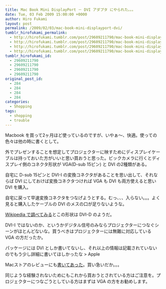 ```yaml
---
title: Mac Book Mini DisplayPort － DVI アダプタ にやられた。。。
date: Tue, 03 Feb 2009 15:00:00 +0000
author: Hiro Fukami
layout: post
permalink: /2009/02/03/mac-book-mini-displayport-dvi/
tumblr_hirofukami_permalink:
  - http://hirofukami.tumblr.com/post/29609211790/mac-book-mini-displayport-dvi
  - http://hirofukami.tumblr.com/post/29609211790/mac-book-mini-displayport-dvi
  - http://hirofukami.tumblr.com/post/29609211790/mac-book-mini-displayport-dvi
  - http://hirofukami.tumblr.com/post/29609211790/mac-book-mini-displayport-dvi
tumblr_hirofukami_id:
  - 29609211790
  - 29609211790
  - 29609211790
  - 29609211790
original_post_id:
  - 284
  - 284
  - 284
  - 284
categories:
  - Shopping
tags:
  - shopping
  - trouble
---
```

<div class="section">
  <p>
    Macbook を買って2ヶ月ほど使っているのですが、いやぁ～、快適。使っての色々は他の時に書くとして。
  </p>
  
  <p>
    外でプレゼンすることを想定してプロジェクターに映すためにディスプレイケーブルは持っておいた方がいいと思い買おうと思った。ビックカメラに行くとディスプレイ側のコネクタ形状が VGA(D-sub 15ピン) と DVI の2種類がある。
  </p>
  
  <p>
    自宅に D-sub 15ピンと DVI-I の変換コネクタがあることを思い出して、それならば DVI にしておけば変換コネクタつければ VGA も DVI も両方使えると思い DVI を購入。
  </p>
  
  <p>
    自宅に戻って早速変換コネクタをつなげようとする。むっ、、、入らない。。。よく見ると購入したケーブルの DVI のメスの口が足りないような。
  </p>
  
  <p>
    <a href="http://ja.wikipedia.org/wiki/Digital_Visual_Interface" target="_blank">Wikipedia で調べてみる</a>とこの形状は DVI-D のようだ。
  </p>
  
  <p>
    DVI-I ではないのか、というかデジタル信号のみならプロジェクターにつなぐシーンがほとんどないな。買うべきはプロジェクターには無難に対応している VGA の方だったか。
  </p>
  
  <p>
    パッケージには DVI としか書いてないし、それ以上の情報は記載されていないのでもう少し詳細に書いてほしかったな > Apple
  </p>
  
  <p>
    Macストアのレビューにも<a href="http://store.apple.com/jp/product/MB570Z/A" target="_blank">書いてあった</a>。買い急いだか。。。
  </p>
  
  <p>
    同じような経験されないためにもこれから買おうとされている方はご注意を。プロジェクターにつなごうとしている方はまずは VGA の方をお勧めします。
  </p>
</div>